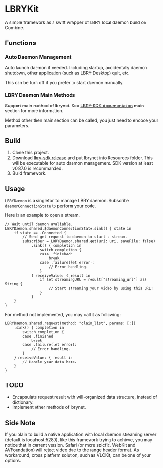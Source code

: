 # LBRYKit

A simple framework as a swift wrapper of LBRY local daemon build on Combine.

## Functions

### Auto Daemon Management

Auto launch daemon if needed. Including startup, accidentally daemon shutdown, other application (such as LBRY-Desktop) quit, etc.

This can be turn off if you prefer to start daemon manually.

### LBRY Daemon Main Methods

Support main method of lbrynet. See [LBRY-SDK documentation](https://lbry.tech/api/sdk) main section for more information.

Method other then main section can be called, you just need to encode your parameters.

## Build

1. Clone this project.
2. Download [lbry-sdk release](https://github.com/lbryio/lbry-sdk/releases) and put lbrynet into Resources folder. This will be executable for auto daemon management. SDK version at least v0.87.0 is recommanded.
3. Build framework.

## Usage

`LBRYDaemon` is a singleton to manage LBRY daemon. Subscribe `daemonConnectionState` to perform your code.

Here is an example to open a stream.

```
// Wait until daemon avaliable.
LBRYDaemon.shared.$daemonConnectionState.sink() { state in
    if state == .Connected {
        // Send get request to daemon to start a stream.
        subscriber = LBRYDaemon.shared.get(uri: uri, saveFile: false)
            .sink() { completion in
                switch completion {
                case .finished:
                    break
                case .failure(let error):
                    // Error handling.
                }
            } receiveValue: { result in
                if let streamingURL = result["streaming_url"] as? String {
                    // Start streaming your video by using this URL!
                }
            }
    }
}
```

For method not implemented, you may call it as following:

```
LBRYDaemon.shared.request(method: "claim_list", params: [:])
    .sink() { completion in
        switch completion {
        case .finished:
            break
        case .failure(let error):
            // Error handling.
        }
    } receiveValue: { result in
        // Handle your data here.
    }
}
```

## TODO

* Encapsulate request result with will-organized data structure, instead of dictionary.
* Implement other methods of lbrynet.

## Side Note

If you plain to build a native application with local daemon streaming server (default is localhost:5280), like this framework trying to achieve, you may notice that in current version, Safari (or more spicfic, WebKit and AVFoundation) will reject video due to the range header format. As workaround, cross platform solution, such as VLCKit, can be one of your options.